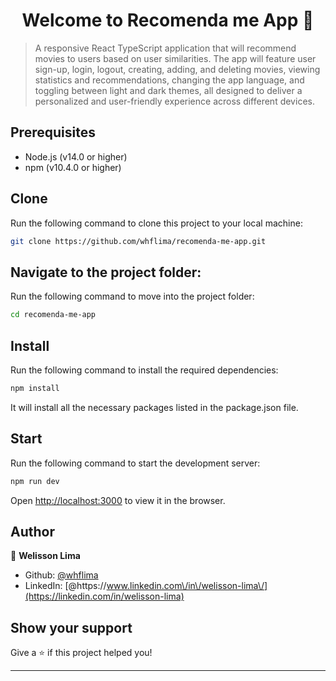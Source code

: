 <h1 align="center">Welcome to Recomenda me App 👋</h1>

> A responsive React TypeScript application that will recommend movies to users based on user similarities. The app will feature user sign-up, login, logout, creating, adding, and deleting movies, viewing statistics and recommendations, changing the app language, and toggling between light and dark themes, all designed to deliver a personalized and user-friendly experience across different devices.

<!-- 

### 🏠 [Homepage](https://whflima.github.io/contacts-react-app/)

## Video demo

Watch the video below for a quick demo of how the application works:

> **Note:** The video may take some time to load. Please be patient.

![video-contacts-app](https://github.com/user-attachments/assets/f6da516a-5f50-4e6c-b815-aa0d6ee982fa)

-->

## Prerequisites
- Node.js (v14.0 or higher)
- npm (v10.4.0 or higher)

## Clone

Run the following command to clone this project to your local machine:

```sh
git clone https://github.com/whflima/recomenda-me-app.git
```

## Navigate to the project folder:

Run the following command to move into the project folder:

```sh
cd recomenda-me-app
```

## Install

Run the following command to install the required dependencies:

```sh
npm install
```

It will install all the necessary packages listed in the package.json file.

## Start

Run the following command to start the development server:

```sh
npm run dev
```

Open [http://localhost:3000](http://localhost:5173) to view it in the browser.

## Author

👤 **Welisson Lima**

* Github: [@whflima](https://github.com/whflima)
* LinkedIn: [@https:\/\/www.linkedin.com\/in\/welisson-lima\/](https://linkedin.com/in/welisson-lima)

## Show your support

Give a ⭐️ if this project helped you!

***
